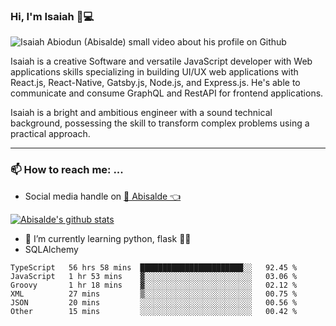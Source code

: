 ### Hi, I'm Isaiah 🌻💻

<img src="https://res.cloudinary.com/abisalde/image/upload/c_scale,h_311,w_816/v1616039512/Abisalde_github.gif" alt="Isaiah Abiodun (Abisalde) small video about his profile on Github">

Isaiah is a creative Software and versatile JavaScript developer with Web applications skills specializing in building UI/UX web applications with React.js, React-Native, Gatsby.js, Node.js, and Express.js. He's able to communicate and consume GraphQL and RestAPI for frontend applications.

Isaiah is a bright and ambitious engineer with a sound technical background, possessing the skill to transform complex problems using a practical approach.
<hr>

### 📫 How to reach me: ...
- Social media handle on <a href="https://twitter.com/abisalde">🔔  Abisalde   👈</a>


[![Abisalde's github stats](https://github-readme-stats.vercel.app/api?username=abisalde)](https://github.com/abisalde/github-readme-stats)

- 🌱 I’m currently learning python, flask 👨‍💻️
- SQLAlchemy



<!--
**abisalde/Abisalde** is a ✨ _special_ ✨ repository because its `README.md` (this file) appears on your GitHub profile.

Here are some ideas to get you started:

- 🔭 I’m currently working on data engineering
- 🌱 I’m currently learning python
- 👯 I’m looking to collaborate with open source community
- 🤔 I’m looking for help with ...
- 💬 Ask me about ...
- 📫 How to reach me: ...
- 😄 Pronouns: ...
- ⚡ Fun fact: ...
-->

<!--START_SECTION:waka-->

```text
TypeScript   56 hrs 58 mins  ███████████████████████░░   92.45 %
JavaScript   1 hr 53 mins    ▓░░░░░░░░░░░░░░░░░░░░░░░░   03.06 %
Groovy       1 hr 18 mins    ▓░░░░░░░░░░░░░░░░░░░░░░░░   02.12 %
XML          27 mins         ▒░░░░░░░░░░░░░░░░░░░░░░░░   00.75 %
JSON         20 mins         ░░░░░░░░░░░░░░░░░░░░░░░░░   00.56 %
Other        15 mins         ░░░░░░░░░░░░░░░░░░░░░░░░░   00.42 %
```

<!--END_SECTION:waka-->

